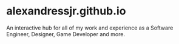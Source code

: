 # alexandressjr.github.io
An interactive hub for all of my work and experience as a Software Engineer, Designer, Game Developer and more.
